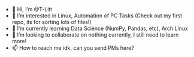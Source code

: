 - 👋 Hi, I’m @T-Litt
- 👀 I’m interested in Linux, Automation of PC Tasks (Check out my first repo, its for sorting lots of files!)
- 🌱 I’m currently learning Data Science (NumPy, Pandas, etc), Arch Linux
- 💞️ I’m looking to collaborate on nothing currently, I still need to learn more!
- 📫 How to reach me idk, can you send PMs here?

<!---
T-Litt/T-Litt is a ✨ special ✨ repository because its `README.md` (this file) appears on your GitHub profile.
You can click the Preview link to take a look at your changes.
--->
